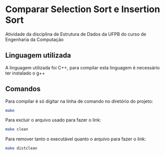 # Comparar Selection Sort e Insertion Sort
Atividade da disciplina de Estrutura de Dados da UFPB do curso de Engenharia da Computação
## Linguagem utilizada
A linguagem utilizada foi C++, para compilar esta linguagem é necessário ter instalado o g++
## Comandos
Para compilar é só digitar na linha de comando no diretório do projeto:  
```bash
make
```  
Para excluir o arquivo usado para fazer o link:
```bash
make clean
```
Para remover tanto o executável quanto o arquivo para fazer o link:
```bash
make distclean
```
